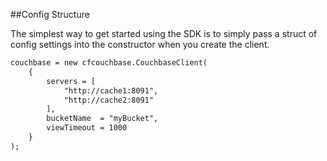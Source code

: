 ##Config Structure

The simplest way to get started using the SDK is to simply pass a struct of config settings into the constructor when you create the client.

```cfml
couchbase = new cfcouchbase.CouchbaseClient(
	{
		servers = [
		    "http://cache1:8091", 
		    "http://cache2:8091"
        ],
		bucketName  = "myBucket",
		viewTimeout = 1000
	} 
);
```